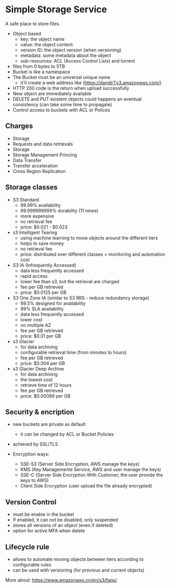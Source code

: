 
# Simple Storage Service

A safe place to store files.

- Object based
	- key: the object name
	- value: the object content
	- version ID: the object version (when versioning)
	- metadata: some metadata about the object
	- sub-resources: ACL (Access Control Lists) and torrent
- files from 0 bytes to 5TB
- Bucket is like a namespace
- The Bucket must be an universal unique name
	- it'll create a web address like (https://danidr7.s3.amazonaws.com/)
- HTTP 200 code is the return when upload successfully
- New object are immediately available
- DELETE and PUT existent objects could happens an eventual consistency (can take some time to propagate)
- Control access to buckets with ACL or Polices

## Charges

- Storage
- Requests and data retrievals
- Storage
- Storage Management Princing
- Data Transfer
- Transfer acceleration
- Cross Region Replication

## Storage classes

- S3 Standard
	- 99.99% availability
	- 99.999999999% durability (11 nines)
	- more expensive
	- no retrieval fee
	- price: $0.021 - $0.023
- s3 Intelligent Tearing
	- using machine learning to move objects around the different tiers
	- helps to save money
	- no retrieval fee
	- price: distributed over different classes + monitoring and automation cost
- S3 IA (Infrequently Accessed)
	- data less frequently accessed
	- rapid access
	- lower fee than s3, but the retrieval are charged
	- fee per GB retrieved
	- price: $0.0125 per GB
- S3 One Zone IA (similar to S3 RRS - reduce redundancy storage)
	- 99.5% designed for availability
	- 99% SLA availability
	- data less frequently accessed
	- lower cost
	- no multiple AZ
	- fee per GB retrieved
	- price: $0.01 per GB
- s3 Glacier
	- for data archiving
	- configurable retrieval time (from minutes to hours)
	- fee per GB retrieved
	- price: $0.004 per GB
- s3 Glacier Deep Archive
	- for data archiving
	- the lowest cost
	- retrieve time of 12 hours
	- fee per GB retrieved
	- price: $0.00099 per GB

## Security & encription

- new buckets are private as default
	- it can be changed by ACL or Bucket Policies
- achieved by SSL/TLS

- Encryption ways:
	- SSE-S3 (Server Side Encryption, AWS manage the keys)
	- KMS (Key Managemente Service, AWS and user manage the keys)
	- SSE-C (Server Side Encryption With Customer, the user provide the keys to AWS)
	- Client Side Encryption (user upload the file already encrypted)

## Version Control

- must be enable in the bucket
- If enabled, it can not be disabled, only suspended
- stores all versions of an object (even if deleted)
- option for active MFA when delete

## Lifecycle rule

- allows to automate moving objects between tiers according to configurable rules
- can be used with versioning (for previous and current objects)

More about: https://www.amazonaws.cn/en/s3/faqs/
